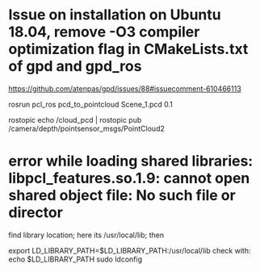 # Issue on installation on Ubuntu 18.04, remove -O3 compiler optimization flag in CMakeLists.txt of gpd and gpd_ros 
https://github.com/atenpas/gpd/issues/88#issuecomment-610466113

rosrun pcl_ros pcd_to_pointcloud Scene_1.pcd 0.1

rostopic echo /cloud_pcd | rostopic pub /camera/depth/pointsensor_msgs/PointCloud2

# error while loading shared libraries: libpcl_features.so.1.9: cannot open shared object file: No such file or director
find library location; here its /usr/local/lib; then

export LD_LIBRARY_PATH=$LD_LIBRARY_PATH:/usr/local/lib
check with: echo $LD_LIBRARY_PATH
sudo ldconfig